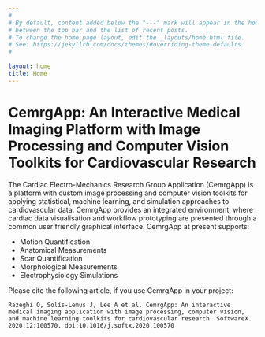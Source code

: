 ```yaml
---
#
# By default, content added below the "---" mark will appear in the home page
# between the top bar and the list of recent posts.
# To change the home page layout, edit the _layouts/home.html file.
# See: https://jekyllrb.com/docs/themes/#overriding-theme-defaults
#

layout: home
title: Home
---
```


# CemrgApp: An Interactive Medical Imaging Platform with Image Processing and Computer Vision Toolkits for Cardiovascular Research

The Cardiac Electro-Mechanics Research Group Application (CemrgApp) is a platform with custom image processing and computer vision toolkits for applying statistical, machine learning, and simulation approaches to cardiovascular data. CemrgApp provides an integrated environment, where cardiac data visualisation and workflow prototyping are presented through a common user friendly graphical interface. CemrgApp at present supports:

+ Motion Quantification
+ Anatomical Measurements
+ Scar Quantification
+ Morphological Measurements
+ Electrophysiology Simulations

Please cite the following article, if you use CemrgApp in your project:
```
Razeghi O, Solís-Lemus J, Lee A et al. CemrgApp: An interactive medical imaging application with image processing, computer vision, and machine learning toolkits for cardiovascular research. SoftwareX. 2020;12:100570. doi:10.1016/j.softx.2020.100570
```
